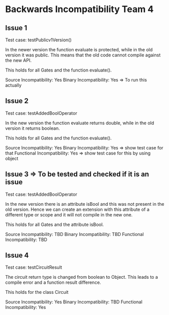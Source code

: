 # Backwards Incompatibility Team 4

## Issue 1
Test case: testPublicv1Version()

In the newer version the function evaluate is protected, while in the old version it was public. This means that the old code cannot compile against the new API. 

This holds for all Gates and the function evaluate().

Source Incompatibility: Yes
Binary Incompatibility: Yes => To run this actually

## Issue 2
Test case: testAddedBoolOperator

In the new version the function evaluate returns double, while in the old version it returns boolean. 

This holds for all Gates and the function evaluate().

Source Incompatibility: Yes
Binary Incompatibility: Yes => show test case for that
Functional Incompatibility: Yes => show test case for this by using object

## Issue 3 => To be tested and checked if it is an issue
Test case: testAddedBoolOperator

In the new version there is an attribute isBool and this was not present in the old version. Hence we can create an extension with this attribute of a different type or scope and it will not compile in the new one. 

This holds for all Gates and the attribute isBool.

Source Incompatibility: TBD
Binary Incompatibility: TBD
Functional Incompatibility: TBD

## Issue 4
Test case: testCircuitResult

The circuit return type is changed from boolean to Object. This leads to a compile error and a function result difference. 

This holds for the class Circuit

Source Incompatibility: Yes
Binary Incompatibility: TBD
Functional Incompatibility: Yes